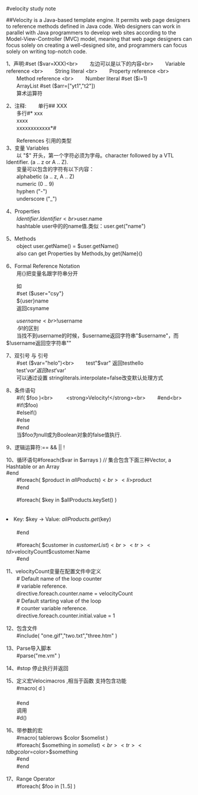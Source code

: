 #velocity study note

##Velocity is a Java-based template engine. It permits web page designers to reference methods defined in Java code. Web designers can work in parallel with Java programmers to develop web sites according to the Model-View-Controller (MVC) model, meaning that web page designers can focus solely on creating a well-designed site, and programmers can focus solely on writing top-notch code.

  1、声明:#set ($var=XXX)<br>
　　左边可以是以下的内容<br>
　　Variable reference <br>
　　String literal <br>
　　Property reference <br>
　　Method reference <br>
　　Number literal #set ($i=1)<br> 
　　ArrayList #set ($arr=["yt1","t2"])<br>
　　算术运算符<br>

2、注释:
　　单行## XXX<br>
　　多行#* xxx<br>
　　xxxx<br>
　　xxxxxxxxxxxx*#<br>

　　References 引用的类型<br>
3、变量 Variables <br>
　　以 "$" 开头，第一个字符必须为字母。character followed by a VTL Identifier. (a .. z or A .. Z).<br>
　　变量可以包含的字符有以下内容：<br>
　　alphabetic (a .. z, A .. Z) <br>
　　numeric (0 .. 9) <br>
　　hyphen ("-") <br>
　　underscore ("_") <br>

4、Properties <br>
　　$Identifier.Identifier<br>
　　$user.name<br>
　　hashtable user中的的name值.类似：user.get("name")<br>

5、Methods <br>
　　object user.getName() = $user.getName()<br>
　　also can get Properties by Methods,by get{Name}()<br>

6、Formal Reference Notation <br>
　　用{}把变量名跟字符串分开 <br>

　　如<br>
　　#set ($user="csy"}<br>
　　${user}name <br>
　　返回csyname<br>

　　$username<br>
　　$!username<br>
　　$与$!的区别<br>
　　当找不到username的时候，$username返回字符串"$username"，而$!username返回空字符串""<br> 

7、双引号 与 引号 <br>
　　#set ($var="helo")<br>
　　test"$var" 返回testhello<br>
　　test'$var' 返回test'$var'<br>
　　可以通过设置 stringliterals.interpolate=false改变默认处理方式<br>

8、条件语句<br>
　　#if( $foo )<br> 
　　 <strong>Velocity!</strong><br>
　　#end<br>
　　#if($foo)<br>
　　#elseif()<br>
　　#else<br>
　　#end<br>
　　当$foo为null或为Boolean对象的false值执行.<br>

9、逻辑运算符:== && || !<br>

10、循环语句#foreach($var in $arrays ) // 集合包含下面三种Vector, a Hashtable or an Array<br>
#end<br>
　　#foreach( $product in $allProducts )<br>
　　 <li>$product</li><br>
　　#end<br>

　　#foreach( $key in $allProducts.keySet() )<br>
　　 <li>Key: $key -> Value: $allProducts.get($key)</li><br>
　　#end<br>

　　#foreach( $customer in $customerList )<br>
　　 <tr><td>$velocityCount</td><td>$customer.Name</td></tr><br>
　　#end<br>

11、velocityCount变量在配置文件中定义<br>
　　# Default name of the loop counter<br>
　　# variable reference.<br>
　　directive.foreach.counter.name = velocityCount<br>
　　# Default starting value of the loop<br>
　　# counter variable reference.<br>
　　directive.foreach.counter.initial.value = 1<br>

12、包含文件 <br>
　　#include( "one.gif","two.txt","three.htm" )<br>

13、Parse导入脚本<br>
　　#parse("me.vm" )<br>

14、#stop 停止执行并返回<br> 

15、定义宏Velocimacros ,相当于函数 支持包含功能<br>
　　#macro( d )<br>
　　 <tr><td></td></tr><br>
　　#end<br>
　　调用 <br>
　　#d()<br>

16、带参数的宏<br>
　　#macro( tablerows $color $somelist )<br>
　　#foreach( $something in $somelist )<br>
　　 <tr><td bgcolor=$color>$something</td></tr><br>
　　#end<br>
　　#end<br>

17、Range Operator <br>
　　#foreach( $foo in [1..5] )<br>
